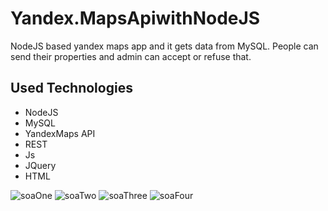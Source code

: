 # Yandex.MapsApiwithNodeJS
NodeJS based yandex maps app and it gets data from MySQL. People can send their properties and admin can accept or refuse that.

## Used Technologies
- NodeJS
- MySQL
- YandexMaps API
- REST
- Js
- JQuery 
- HTML

![soaOne](https://user-images.githubusercontent.com/9121424/73884565-31adc000-4877-11ea-91d5-f560bac9abde.JPG)
![soaTwo](https://user-images.githubusercontent.com/9121424/73884566-32deed00-4877-11ea-87eb-0e49f322ea4e.JPG)
![soaThree](https://user-images.githubusercontent.com/9121424/73884568-34101a00-4877-11ea-95ab-a8d0a866b8f2.JPG)
![soaFour](https://user-images.githubusercontent.com/9121424/73884569-34a8b080-4877-11ea-8bef-0a0df82b2029.JPG)

